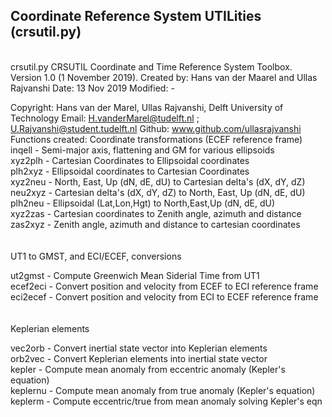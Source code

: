 ## Coordinate Reference System UTILities (crsutil.py)
<br>
 crsutil.py    CRSUTIL Coordinate and Time Reference System Toolbox.
 Version 1.0 (1 November 2019).
 Created by: Hans van der Maarel and Ullas Rajvanshi
 Date:       13 Nov 2019
 Modified:   -

   Copyright: Hans van der Marel, Ullas Rajvanshi, Delft University of Technology
   Email:     H.vanderMarel@tudelft.nl ; U.Rajvanshi@student.tudelft.nl
   Github:    www.github.com/ullasrajvanshi
 Functions created:
 Coordinate transformations (ECEF reference frame)
   inqell      - Semi-major axis, flattening and GM for various ellipsoids<br>
   xyz2plh     - Cartesian Coordinates to Ellipsoidal coordinates<br>
   plh2xyz     - Ellipsoidal coordinates to Cartesian Coordinates<br>
   xyz2neu     - North, East, Up (dN, dE, dU) to Cartesian delta's (dX, dY, dZ)<br>
   neu2xyz     - Cartesian delta's (dX, dY, dZ) to North, East, Up (dN, dE, dU)<br>
   plh2neu     - Ellipsoidal (Lat,Lon,Hgt) to North,East,Up (dN, dE, dU)<br>
   xyz2zas     - Cartesian coordinates to Zenith angle, azimuth and distance<br>
   zas2xyz     - Zenith angle, azimuth and distance to cartesian coordinates<br>
<br><br>
 UT1 to GMST, and ECI/ECEF, conversions

   ut2gmst    - Compute Greenwich Mean Siderial Time from UT1<br>
   ecef2eci   - Convert position and velocity from ECEF to ECI reference frame<br>
   eci2ecef   - Convert position and velocity from ECI to ECEF reference frame<br>
<br><br>
 Keplerian elements

   vec2orb     - Convert inertial state vector into Keplerian elements<br>
   orb2vec     - Convert Keplerian elements into inertial state vector<br>
   kepler      - Compute mean anomaly from eccentric anomaly (Kepler's equation)<br>
   keplernu    - Compute mean anomaly from true anomaly (Kepler's equation)<br>
   keplerm     - Compute eccentric/true from mean anomaly solving Kepler's eqn<br>

